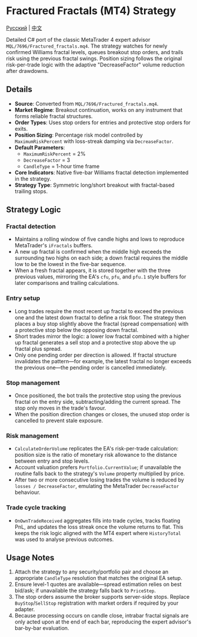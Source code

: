 # Fractured Fractals (MT4) Strategy
[Русский](README_ru.md) | [中文](README_cn.md)

Detailed C# port of the classic MetaTrader 4 expert advisor `MQL/7696/Fractured_fractals.mq4`. The strategy watches for newly confirmed
Williams fractal levels, queues breakout stop orders, and trails risk using the previous fractal swings. Position sizing follows the
original risk-per-trade logic with the adaptive "DecreaseFactor" volume reduction after drawdowns.

## Details

- **Source**: Converted from `MQL/7696/Fractured_fractals.mq4`.
- **Market Regime**: Breakout continuation, works on any instrument that forms reliable fractal structures.
- **Order Types**: Uses stop orders for entries and protective stop orders for exits.
- **Position Sizing**: Percentage risk model controlled by `MaximumRiskPercent` with loss-streak damping via `DecreaseFactor`.
- **Default Parameters**:
  - `MaximumRiskPercent` = 2%
  - `DecreaseFactor` = 3
  - `CandleType` = 1-hour time frame
- **Core Indicators**: Native five-bar Williams fractal detection implemented in the strategy.
- **Strategy Type**: Symmetric long/short breakout with fractal-based trailing stops.

## Strategy Logic

### Fractal detection

- Maintains a rolling window of five candle highs and lows to reproduce MetaTrader's `iFractals` buffers.
- A new up fractal is confirmed when the middle high exceeds the surrounding two highs on each side; a down fractal requires the
  middle low to be the lowest in the five-bar sequence.
- When a fresh fractal appears, it is stored together with the three previous values, mirroring the EA's `cfu`, `pfu`, and
  `pfu.1` style buffers for later comparisons and trailing calculations.

### Entry setup

- Long trades require the most recent up fractal to exceed the previous one and the latest down fractal to define a risk floor.
  The strategy then places a buy stop slightly above the fractal (spread compensation) with a protective stop below the opposing
  down fractal.
- Short trades mirror the logic: a lower low fractal combined with a higher up fractal generates a sell stop and a protective
  stop above the up fractal plus spread.
- Only one pending order per direction is allowed. If fractal structure invalidates the pattern—for example, the latest fractal no
  longer exceeds the previous one—the pending order is cancelled immediately.

### Stop management

- Once positioned, the bot trails the protective stop using the previous fractal on the entry side, subtracting/adding the current
  spread. The stop only moves in the trade's favour.
- When the position direction changes or closes, the unused stop order is cancelled to prevent stale exposure.

### Risk management

- `CalculateOrderVolume` replicates the EA's risk-per-trade calculation: position size is the ratio of monetary risk allowance to
  the distance between entry and stop levels.
- Account valuation prefers `Portfolio.CurrentValue`; if unavailable the routine falls back to the strategy's `Volume` property
  multiplied by price.
- After two or more consecutive losing trades the volume is reduced by `losses / DecreaseFactor`, emulating the MetaTrader
  `DecreaseFactor` behaviour.

### Trade cycle tracking

- `OnOwnTradeReceived` aggregates fills into trade cycles, tracks floating PnL, and updates the loss streak once the volume returns
  to flat. This keeps the risk logic aligned with the MT4 expert where `HistoryTotal` was used to analyse previous outcomes.

## Usage Notes

1. Attach the strategy to any security/portfolio pair and choose an appropriate `CandleType` resolution that matches the original
   EA setup.
2. Ensure level-1 quotes are available—spread estimation relies on best bid/ask; if unavailable the strategy falls back to
   `PriceStep`.
3. The stop orders assume the broker supports server-side stops. Replace `BuyStop`/`SellStop` registration with market orders if
   required by your adapter.
4. Because processing occurs on candle close, intrabar fractal signals are only acted upon at the end of each bar, reproducing the
   expert advisor's bar-by-bar evaluation.
